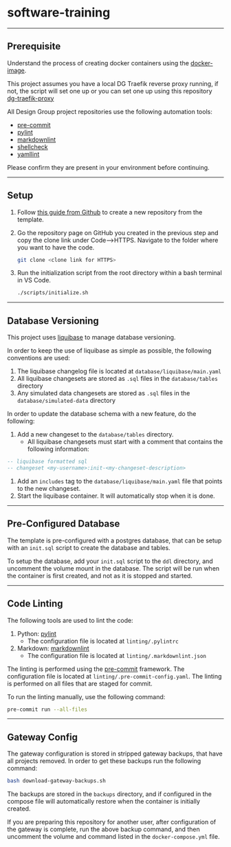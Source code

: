 # software-training

___

## Prerequisite

Understand the process of creating docker containers using the [docker-image](https://github.com/design-group/ignition-docker).

This project assumes you have a local DG Traefik reverse proxy running, if not, the script will set one up or you can set one up using this repository [dg-traefik-proxy](https://github.com/design-group/dg-traefik-proxy)

All Design Group project repositories use the following automation tools:

- [pre-commit](https://pre-commit.com/)
- [pylint](https://pylint.org/)
- [markdownlint](https://github.com/markdownlint/markdownlint)
- [shellcheck](https://github.com/koalaman/shellcheck)
- [yamllint](https://github.com/adrienverge/yamllint)

Please confirm they are present in your environment before continuing.

___

## Setup

1. Follow [this guide from Github](https://docs.github.com/en/repositories/creating-and-managing-repositories/creating-a-repository-from-a-template) to create a new repository from the template.
1. Go the repository page on GitHub you created in the previous step and copy the clone link under Code-->HTTPS. Navigate to the folder where you want to have the code.

    ```sh
   git clone <clone link for HTTPS>
    ``` 

1. Run the initialization script from the root directory within a bash terminal in VS Code.

    ```sh
   ./scripts/initialize.sh
    ```

___

## Database Versioning

This project uses [liquibase](https://www.liquibase.org/) to manage database versioning.

In order to keep the use of liquibase as simple as possible, the following conventions are used:

1. The liquibase changelog file is located at `database/liquibase/main.yaml`
2. All liquibase changesets are stored as `.sql` files in the `database/tables` directory
3. Any simulated data changesets are stored as `.sql` files in the `database/simulated-data` directory

In order to update the database schema with a new feature, do the following:

1. Add a new changeset to the `database/tables` directory. 
	-	All liquibase changesets must start with a comment that contains the following information:

```sql
-- liquibase formatted sql
-- changeset <my-username>:init-<my-changeset-description>
```

1. Add an `includes` tag to the `database/liquibase/main.yaml` file that points to the new changeset.
1. Start the liquibase container. It will automatically stop when it is done. 

___

## Pre-Configured Database

The template is pre-configured with a postgres database, that can be setup with an `init.sql` script to create the database and tables.

To setup the database, add your `init.sql` script to the `ddl` directory, and uncomment the volume mount in the database. The script will be run when the container is first created, and not as it is stopped and started.

___

## Code Linting

The following tools are used to lint the code:

1. Python: [pylint](https://pylint.org/) 
   - The configuration file is located at `linting/.pylintrc`
1. Markdown: [markdownlint](https://github.com/igorshubovych/markdownlint-cli) 
   - The configuration file is located at `linting/.markdownlint.json` 

The linting is performed using the [pre-commit](https://pre-commit.com/) framework. 
The configuration file is located at `linting/.pre-commit-config.yaml`. 
The linting is performed on all files that are staged for commit. 

To run the linting manually, use the following command:

```sh
pre-commit run --all-files
```

___

## Gateway Config

The gateway configuration is stored in stripped gateway backups, that have all projects removed. In order to get these backups run the following command:

```sh
bash download-gateway-backups.sh
```

The backups are stored in the `backups` directory, and if configured in the compose file will automatically restore when the container is initially created. 

If you are preparing this repository for another user, after configuration of the gateway is complete, run the above backup command, and then uncomment the volume and command listed in the `docker-compose.yml` file.
